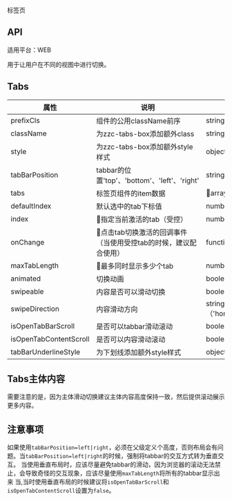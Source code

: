 标签页

## API

适用平台：WEB

用于让用户在不同的视图中进行切换。


## Tabs

| 属性                   | 说明                                                            | 类型                 | 默认值       |
| ---------------------- | --------------------------------------------------------------- | -------------------- | ------------ |
| prefixCls              | 组件的公用className前序                                         | string               | zds-tabs     |
| className              | 为zzc-tabs-box添加额外class    | string               | ''   |
| style              | 为zzc-tabs-box添加额外style样式    | object               | {}   |
| tabBarPosition         | tabbar的位置'top'、'bottom'、'left'、'right'                    | string               | 'top'        |
| tabs                   | 标签页组件的item数据                                            | array               | []           |
| defaultIndex           | 默认选中的tab下标值                                             | number/string        | 0            |
| index                  | 指定当前激活的tab（受控）                                      | number/string        | null         |
| onChange               | 点击tab切换激活的回调事件（当使用受控tab的时候，建议配合使用） | function             |              |
| maxTabLength           | 最多同时显示多少个tab                                          | number               | 3            |
| animated               | 切换动画                                                        | boolean              | true         |
| swipeable              | 内容是否可以滑动切换                                            | boolean              | true         |
| swipeDirection         | 内容滑动方向                                                    | string（'horizontal'、'vertical'） | horizontal |
| isOpenTabBarScroll     | 是否可以tabbar滑动滚动                                          | boolean              | true         |
| isOpenTabContentScroll | 是否可以内容滑动滚动                                            | boolean              | true         |
| tabBarUnderlineStyle              | 为下划线添加额外style样式    | object               | {}   |



## Tabs主体内容

需要注意的是，因为主体滑动切换建议主体内容高度保持一致，然后提供滚动展示更多内容。

## 注意事项
如果使用`tabBarPosition=left|right`，必须在父级定义个高度，否则布局会有问题。当`tabBarPosition=left|right`的时候，强制将tabbar的交互方式转为垂直交互。
当使用垂直布局时，应该尽量避免tabbar的滑动，因为浏览器的滚动无法禁止，会导致奇怪的交互现象，应该尽量使用`maxTabLength`将所有的tabbar显示出来
当,当时使用垂直布局的时候建议将`isOpenTabBarScroll`和`isOpenTabContentScroll`设置为`false`。








